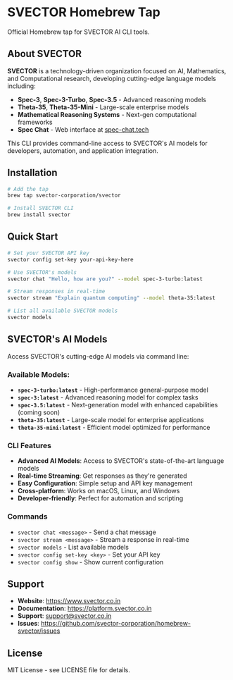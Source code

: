 # SVECTOR Homebrew Tap

Official Homebrew tap for SVECTOR AI CLI tools.

## About SVECTOR

**SVECTOR** is a technology-driven organization focused on AI, Mathematics, and Computational research, developing cutting-edge language models including:

- **Spec-3**, **Spec-3-Turbo**, **Spec-3.5** - Advanced reasoning models
- **Theta-35**, **Theta-35-Mini** - Large-scale enterprise models  
- **Mathematical Reasoning Systems** - Next-gen computational frameworks
- **Spec Chat** - Web interface at [spec-chat.tech](https://spec-chat.tech)

This CLI provides command-line access to SVECTOR's AI models for developers, automation, and application integration.

## Installation

```bash
# Add the tap
brew tap svector-corporation/svector

# Install SVECTOR CLI
brew install svector
```

## Quick Start

```bash
# Set your SVECTOR API key
svector config set-key your-api-key-here

# Use SVECTOR's models
svector chat "Hello, how are you?" --model spec-3-turbo:latest

# Stream responses in real-time
svector stream "Explain quantum computing" --model theta-35:latest

# List all available SVECTOR models
svector models
```

## SVECTOR's AI Models

Access SVECTOR's cutting-edge AI models via command line:

### Available Models:
- **`spec-3-turbo:latest`** - High-performance general-purpose model
- **`spec-3:latest`** - Advanced reasoning model for complex tasks
- **`spec-3.5:latest`** - Next-generation model with enhanced capabilities (coming soon)
- **`theta-35:latest`** - Large-scale model for enterprise applications  
- **`theta-35-mini:latest`** - Efficient model optimized for performance

### CLI Features

- **Advanced AI Models**: Access to SVECTOR's state-of-the-art language models
- **Real-time Streaming**: Get responses as they're generated
- **Easy Configuration**: Simple setup and API key management
- **Cross-platform**: Works on macOS, Linux, and Windows
- **Developer-friendly**: Perfect for automation and scripting

### Commands

- `svector chat <message>` - Send a chat message
- `svector stream <message>` - Stream a response in real-time
- `svector models` - List available models
- `svector config set-key <key>` - Set your API key
- `svector config show` - Show current configuration

## Support

- **Website**: https://www.svector.co.in
- **Documentation**: https://platform.svector.co.in
- **Support**: support@svector.co.in
- **Issues**: https://github.com/svector-corporation/homebrew-svector/issues

## License

MIT License - see LICENSE file for details.
